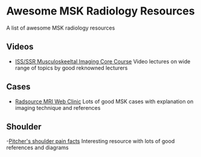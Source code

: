 
# Awesome MSK Radiology Resources
A list of awesome MSK radiology resources

## Videos
- [ISS/SSR Musculoskeeltal Imaging Core Course](https://radiologycorelectures.org/msk/) Video lectures on wide range of topics by good reknowned lecturers

## Cases
- [Radsource MRI Web Clinic](http://radsource.us/category/web-clinic/) Lots of good MSK cases with explanation on imaging technique and references

## Shoulder
-[Pitcher's shoulder pain facts](https://www.p2sportscare.com/shoulder-pain-pitching/) Interesting resource with lots of good references and diagrams
